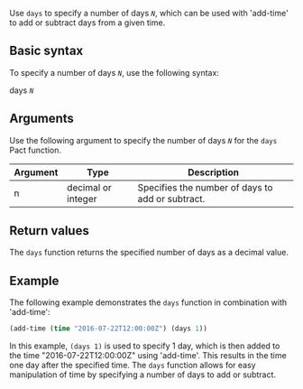 Use `days` to specify a number of days *`N`*, which can be used with 'add-time' to add or subtract days from a given time.

## Basic syntax

To specify a number of days *`N`*, use the following syntax:

days *`N`*

## Arguments

Use the following argument to specify the number of days *`N`* for the `days` Pact function.

| Argument | Type | Description |
| --- | --- | --- |
| n | decimal or integer | Specifies the number of days to add or subtract. |

## Return values

The `days` function returns the specified number of days as a decimal value.

## Example

The following example demonstrates the `days` function in combination with 'add-time':

```lisp
(add-time (time "2016-07-22T12:00:00Z") (days 1))
```

In this example, `(days 1)` is used to specify 1 day, which is then added to the time "2016-07-22T12:00:00Z" using 'add-time'. This results in the time one day after the specified time. The `days` function allows for easy manipulation of time by specifying a number of days to add or subtract.
